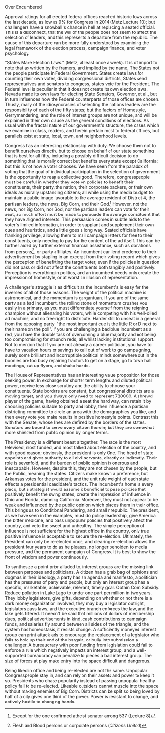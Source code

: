 Over Encumbered

Approval ratings for all elected federal offices reached historic lows
across the last decade, as low as 9% for Congress in 2014 (Metz Lecture
10); but challengers have a snowball's chance in hell at replacing a
seated official. This is a disconnect, that the will of the people does
not seem to affect the selection of leaders, and this represents a
departure from the republic. The cause of this departure can be more
fully understood by examining the legal framework of the election
process, campaign finance, and voter psychology.

"States Make Election Laws." (Metz, at least once a week). It is of
import to note that as written by the framers, and implied by the name,
The States not the people participate in Federal Government. States
create laws for counting their own votes, dividing congressional
districts, States send representatives and senators to congress, states
vote for the President. The Federal level is peculiar in that it does
not create its own election laws. Nevada made its own laws for electing
State Senators, Governor, et al., but in turn influences how the Federal
counterparts of those offices are chosen. Thusly, many of the
idiosyncrasies of selecting the nations leaders are the responsibility
of each of the fifty states; but the factors of Homestyle,
Gerrymandering, and the role of interest groups are not unique, and will
be explained in their own clause as the general conditions of elections.
As usual with the fractal nature of our government's structure, the
cases which we examine in class, readers, and herein pertain most to
federal offices, but parallels exist at state, local, town, and
neighborhood levels.

Congress has an interesting relationship with duty. We choose them not
to benefit ourselves directly, but to choose on behalf of our state
something that is best for all fifty, including a possibly difficult
decision to do something that is morally correct but benefits every
state except California; but this is not how a voter chooses. We have
seen from the paradox of voting that the goal of individual
participation in the selection of government is the opportunity to reap
a collective good. Therefore, congresspeople must be careful in whether
they vote on policies to benefit their constituents, their party, the
nation, their corporate backers, or their own ideals as morally
upstanding citizens; all while using the media budget to maintain a
public image favorable to the average resident of District 4, the
partisan leaders, the news, Big Corn, and their God.[^1] However, not
the news, nor Big Corn, nor God, nor the partisan leaders can vote for
their seat, so much effort must be made to persuade the average
constituent that they have aligned interests. This persuasion comes in
subtle aids to the voter's limited information, in order to supplant and
supplement their own cues and heuristics, and a little goes a long way.
Seated officials have franking privilege, allowing them to mail campaign
letters for free to their constituents, only needing to pay for the
content of the ad itself. This can be further aided by further external
financial assistance, such as donations from persons[^2], or party
affiliates. An incumbent can lend credence to their advertisement by
stapling in an excerpt from their voting record which gives the
perception of benefitting the target voter, even if the policies in
question did not pass or did not affect the constituents both tangibly
and positively. Perception is everything in politics, and an incumbent
needs only create the impression of homestyle, or at worst an illusion
of representation.

A challenger's struggle is as difficult as the incumbent's is easy for
the inverses of all of those reasons. The weight of the political
machine is astronomical, and the momentum is gargantuan. If you are of
the same party as a bad incumbent, the rolling stone of momentum crushes
you easily in a primary, as you must differentiate yourself from the
reigning champion without alienating his voters, while competing with
his well-oiled ad machine, and no free right to distribute. Harder still
to unseat in a general from the opposing party; "the most important cue
is the little R or D next to their name on the poll". If you are
challenging a bad blue incumbent as a red, you have the double task of
overcoming a blue majority and not being too compromising for staunch
reds, all whilst lacking institutional support. Not to mention that if
you are not already a career politician, you have to have to vacation
hours or savings to call out of work to go campaigning, surely some
brilliant and incorruptible political minds somewhere out in the boonies
are too busy repairing tractors to get on a stage, go to town hall
meetings, put up flyers, and shake hands.

The House of Representatives has an interesting value proposition for
those seeking power. In exchange for shorter term lengths and diluted
political power, receive less close scrutiny and the ability to choose
your constituents. State borders are constant, but congressional
districts are a moving target, and you always only need to represent
720000. A shrewd player of the game, having obtained a seat the hard
way, can retain it by choosing policies suitable to party and lobby,
then influence a partisan districting committee to circle an area with
the demographics you like, and then every vote you make results in
positive homestyle points. Contrast this with the Senate, whose lines
are defined by the borders of the states. Senators are bound to serve
every citizen therein; but they are somewhat more shielded from public
opinion by longer terms.

The Presidency is a different beast altogether. The race is the most
televised, most funded, and most talked about election of the country,
and with good reason; obviously, the president is only One. The head of
state appoints and gives authority to all civil servants, directly or
indirectly. Their role is sevenfold, and the burden of public opinion is
onerous and inescapable. However, despite this, they are not chosen by
the people, but the Public, meaning the states. Citizens make known a
preference, but Arkansas votes for the president, and the unit rule
weight of each state effects a presidential candidate's tactics. The
Incumbent's home is every place, but a strategist would assume it
beneficial to pass policies that positively benefit the swing states,
create the impression of influence in Ohio and Florida, damning
California. Moreover, they must not appear to be weak and influenced by
the public opinion which places them in their office. This brings us to
Conditional Pandering, and small r republic. The president, as we have
seen in the examples, must do policy leadership, give America the bitter
medicine, and pass unpopular policies that positively affect the
country, and veto the sweet and unhealthy. The simple perception of
influence is not sufficient for the highest office in the country, only
true positive influence is acceptable to secure the re-election.
Ultimately, the President can only be re-elected once, and clearing
re-election allows the president four years to do as he pleases, no
longer beholden to media pressure, and the permanent campaign of
Congress. It is best to show the front of wisdom and power continuously.

To synthesize a point prior alluded to, interest groups are the missing
link between purposes and politicians. A citizen has a grab bag of
opinions and dogmas in their ideology, a party has an agenda and
manifesto, a politician has the pressures of party and people, but only
an interest group has a specific, marketable, achievable, relevant,
timely goal. Obtain Corn Subsidy. Reduce pollution in Lake Lago to under
one part per million in two years. They lobby legislators, give gifts,
depending on whether or not there is a dark money organization involved,
they may buy a legislator outright, legislators pass laws, and the
executive branch enforces the law, and the lake gets filtered. It
needn't be said that millions of dollars of membership dues, political
advertisements in kind, cash contributions to campaign funds, and
salaries fly around between all sides of the triangle, and the system
has homeostasis, it resists change. A sufficiently moneyed interest
group can print attack ads to encourage the replacement of a legislator
who fails to hold up their end of the bargain, or bully into submission
a challenger. A bureaucracy with poor funding from legislation could
fail to enforce a rule which negatively impacts an interest group, and a
well-supported bureaucracy can penalize to pieces a bad interest group.
The size of forces at play make entry into the space difficult and
dangerous.

Being liked in office and being re-elected are not the same. Unpopular
Congresspeople stay in, and can rely on their assets and power to keep
it so. Presidents who chase popularity instead of passing unpopular
healthy policy fail to be re-elected. Likeable outsiders cannot muscle
into the space without making enemies of Big Corn. Districts can be
split so being loved by half of a city gives one third of the power.
Power is resistant to change, and actively hostile to changing hands.

[^1]: Except for the one confirmed atheist senator among 537 (Lecture 8)

[^2]: Flesh and Blood persons or corporate persons (*Citizens United*)
